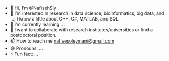- 👋 Hi, I’m @NafisehSly
- 👀 I’m interested in research in data science, bioinformatics, big data, and ...; I know a little about C++, C#, MATLAB, and SQL.
- 🌱 I’m currently learning ...
- 💞️ I want to collaborate with research institutes/universities or find a postdoctoral position.
- 📫 How to reach me nafisesoleymani@gmail.com
- 😄 Pronouns: ...
- ⚡ Fun fact: ...

<!---
NafisehSly/NafisehSly is a ✨ special ✨ repository because its `README.md` (this file) appears on your GitHub profile.
You can click the Preview link to take a look at your changes.
--->
